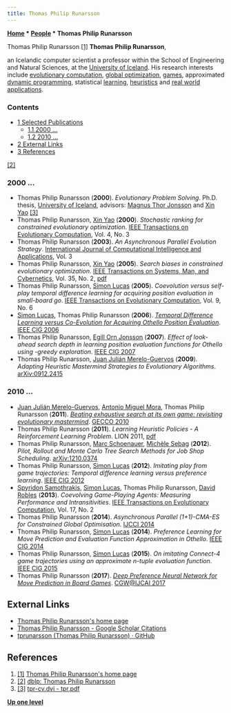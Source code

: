 ```yaml
---
title: Thomas Philip Runarsson
---
```

**[Home](Home "Home") \* [People](People "People") \* Thomas Philip Runarsson**



 [](https://notendur.hi.is/tpr/) Thomas Philip Runarsson <a id="cite-note-1" href="#cite-ref-1">[1]</a> 
**Thomas Philip Runarsson**,  

an Icelandic computer scientist
a professor within the School of Engineering and Natural Sciences, at the [University of Iceland](https://en.wikipedia.org/wiki/University_of_Iceland).
His research interests include [evolutionary computation](Genetic_Programming#EvolutionaryComputation "Genetic Programming"), [global optimization](https://en.wikipedia.org/wiki/Global_optimization), [games](Games "Games"), approximated [dynamic programming](Dynamic_Programming "Dynamic Programming"), statistical [learning](Learning "Learning"), [heuristics](https://en.wikipedia.org/wiki/Heuristic) and [real world applications](https://en.wikipedia.org/wiki/Business_simulation_game#Real-world_applications). 



### Contents


* [1 Selected Publications](#selected-publications)
	+ [1.1 2000 ...](#2000-...)
	+ [1.2 2010 ...](#2010-...)
* [2 External Links](#external-links)
* [3 References](#references)






<a id="cite-note-2" href="#cite-ref-2">[2]</a>



### 2000 ...


* Thomas Philip Runarsson (**2000**). *Evolutionary Problem Solving*. Ph.D. thesis, [University of Iceland](https://en.wikipedia.org/wiki/University_of_Iceland), advisors: [Magnus Thor Jonsson](https://english.hi.is/staff/magnusj) and [Xin Yao](Mathematician#XYao "Mathematician") <a id="cite-note-3" href="#cite-ref-3">[3]</a>
* Thomas Philip Runarsson, [Xin Yao](Mathematician#XYao "Mathematician") (**2000**). *Stochastic ranking for constrained evolutionary optimization*. [IEEE Transactions on Evolutionary Computation](IEEE#EC "IEEE"), Vol. 4, No. 3
* Thomas Philip Runarsson (**2003**). *An Asynchronous Parallel Evolution Strategy*. [International Journal of Computational Intelligence and Applications](https://en.wikipedia.org/wiki/International_Journal_of_Computational_Intelligence_and_Applications), Vol. 3
* Thomas Philip Runarsson, [Xin Yao](Mathematician#XYao "Mathematician") (**2005**). *Search biases in constrained evolutionary optimization*. [IEEE Transactions on Systems, Man, and Cybernetics](IEEE#SMC "IEEE"), Vol. 35, No. 2, [pdf](https://www.researchgate.net/profile/Thomas_Runarsson/publication/3421612_Search_Biases_in_Constrained_Evolutionary_Optimization/links/543fa8810cf21227a11a4b5d.pdf)
* Thomas Philip Runarsson, [Simon Lucas](Simon_Lucas "Simon Lucas") (**2005**). *Coevolution versus self-play temporal difference learning for acquiring position evaluation in small-board go*. [IEEE Transactions on Evolutionary Computation](IEEE#EC "IEEE"), Vol. 9, No. 6
* [Simon Lucas](Simon_Lucas "Simon Lucas"), Thomas Philip Runarsson (**2006**). *[Temporal Difference Learning versus Co-Evolution for Acquiring Othello Position Evaluation](http://scholar.google.is/citations?view_op=view_citation&hl=en&user=4eWdc_sAAAAJ&citation_for_view=4eWdc_sAAAAJ:qjMakFHDy7sC)*. [IEEE CIG 2006](IEEE#CIG "IEEE")
* Thomas Philip Runarsson, [Egill Orn Jonsson](https://dblp.uni-trier.de/pers/hd/j/Jonsson:Egill_Orn) (**2007**). *Effect of look-ahead search depth in learning position evaluation functions for Othello using -greedy exploration*. [IEEE CIG 2007](IEEE#CIG "IEEE")
* Thomas Philip Runarsson, [Juan Julián Merelo-Guervos](https://dblp.uni-trier.de/pers/hd/g/Guerv=oacute=s:Juan_Juli=aacute=n_Merelo) (**2009**). *Adapting Heuristic Mastermind Strategies to Evolutionary Algorithms*. [arXiv:0912.2415](https://arxiv.org/abs/0912.2415)


### 2010 ...


* [Juan Julián Merelo-Guervos](https://dblp.uni-trier.de/pers/hd/g/Guerv=oacute=s:Juan_Juli=aacute=n_Merelo), [Antonio Miguel Mora](https://dblp.uni-trier.de/pers/hd/g/Garc=iacute=a:Antonio_Mora), Thomas Philip Runarsson (**2011**). *[Beating exhaustive search at its own game: revisiting evolutionary mastermind](https://dl.acm.org/citation.cfm?doid=1830483.1830536)*. [GECCO 2010](Conferences#GECCO2010 "Conferences")
* Thomas Philip Runarsson (**2011**). *Learning Heuristic Policies - A Reinforcement Learning Problem*. LION 2011, [pdf](https://notendur.hi.is/tpr/papers/Ru11lion.pdf)
* Thomas Philip Runarsson, [Marc Schoenauer](Marc_Schoenauer "Marc Schoenauer"), [Michèle Sebag](Mich%C3%A8le_Sebag "Michèle Sebag") (**2012**). *Pilot, Rollout and Monte Carlo Tree Search Methods for Job Shop Scheduling*. [arXiv:1210.0374](https://arxiv.org/abs/1210.0374)
* Thomas Philip Runarsson, [Simon Lucas](Simon_Lucas "Simon Lucas") (**2012**). *Imitating play from game trajectories: Temporal difference learning versus preference learning*. [IEEE CIG 2012](IEEE#CIG "IEEE")
* [Spyridon Samothrakis](index.php?title=Spyridon_Samothrakis&action=edit&redlink=1 "Spyridon Samothrakis (page does not exist)"), [Simon Lucas](Simon_Lucas "Simon Lucas"), Thomas Philip Runarsson, [David Robles](index.php?title=David_Robles&action=edit&redlink=1 "David Robles (page does not exist)") (**2013**). *Coevolving Game-Playing Agents: Measuring Performance and Intransitivities*. [IEEE Transactions on Evolutionary Computation](IEEE#EC "IEEE"), Vol. 17, No. 2
* Thomas Philip Runarsson (**2014**). *Asynchronous Parallel (1+1)-CMA-ES for Constrained Global Optimisation*. [IJCCI 2014](Conferences#IJCCI2014 "Conferences")
* Thomas Philip Runarsson, [Simon Lucas](Simon_Lucas "Simon Lucas") (**2014**). *Preference Learning for Move Prediction and Evaluation Function Approximation in Othello*. [IEEE CIG 2014](IEEE#CIG "IEEE")
* Thomas Philip Runarsson, [Simon Lucas](Simon_Lucas "Simon Lucas") (**2015**). *On imitating Connect-4 game trajectories using an approximate n-tuple evaluation function*. [IEEE CIG 2015](IEEE#CIG "IEEE")
* Thomas Philip Runarsson (**2017**). *[Deep Preference Neural Network for Move Prediction in Board Games](https://link.springer.com/chapter/10.1007/978-3-319-75931-9_3)*. [CGW@IJCAI 2017](Conferences#IJCAI2017 "Conferences")


## External Links


* [Thomas Philip Runarsson's home page](https://notendur.hi.is/tpr/)
* [Thomas Philip Runarsson - Google Scholar Citations](https://scholar.google.is/citations?user=4eWdc_sAAAAJ&hl=en)
* [tprunarsson (Thomas Philip Runarsson) · GitHub](https://github.com/tprunarsson)


## References


1. <a id="cite-ref-1" href="#cite-note-1">[1]</a> [Thomas Philip Runarsson's home page](https://notendur.hi.is/tpr/)
2. <a id="cite-ref-2" href="#cite-note-2">[2]</a> [dblp: Thomas Philip Runarsson](https://dblp.uni-trier.de/pers/hd/r/Runarsson:Thomas_Philip)
3. <a id="cite-ref-3" href="#cite-note-3">[3]</a> [tpr-cv.dvi - tpr.pdf](https://von.hi.is/von/eng/cv/tpr.pdf)

**[Up one level](People "People")**







 
